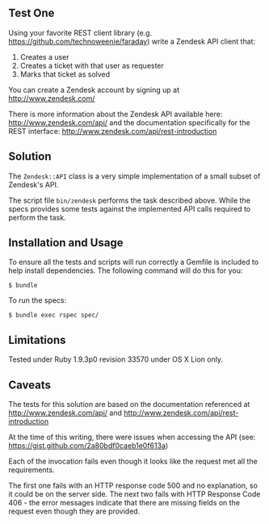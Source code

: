 ## Test One

Using your favorite REST client library (e.g. https://github.com/technoweenie/faraday) write a Zendesk API client that:

1. Creates a user
2. Creates a ticket with that user as requester
3. Marks that ticket as solved

You can create a Zendesk account by signing up at http://www.zendesk.com/

There is more information about the Zendesk API available here: http://www.zendesk.com/api/ and the documentation specifically for the REST interface: http://www.zendesk.com/api/rest-introduction

## Solution

The `Zendesk::API` class is a very simple implementation of a small subset of Zendesk's API. 

The script file `bin/zendesk` performs the task described above. While the specs provides some tests against the implemented API calls required to perform the task.

## Installation and Usage

To ensure all the tests and scripts will run correctly a Gemfile is included to help install dependencies. The following command will do this for you:

    $ bundle

To run the specs:
  
    $ bundle exec rspec spec/
    
## Limitations

Tested under Ruby 1.9.3p0 revision 33570 under OS X Lion only.

## Caveats

The tests for this solution are based on the documentation referenced at http://www.zendesk.com/api/ and http://www.zendesk.com/api/rest-introduction 

At the time of this writing, there were issues when accessing the API (see: https://gist.github.com/2a80bdf0caeb1e0f613a)

Each of the invocation fails even though it looks like the request met all the requirements. 

The first one fails with an HTTP response code 500 and no explanation, so it could be on the server side. The next two fails with HTTP Response Code 406 - the error messages indicate that there are missing fields on the request even though they are provided. 
